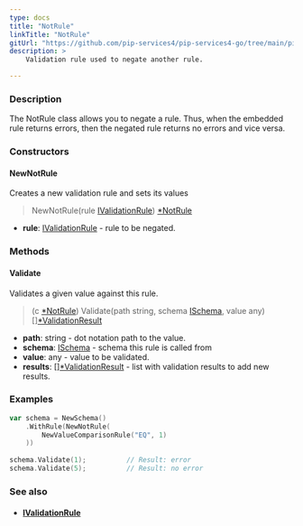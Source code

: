 ```yaml
---
type: docs
title: "NotRule"
linkTitle: "NotRule"
gitUrl: "https://github.com/pip-services4/pip-services4-go/tree/main/pip-services4-data-go"
description: >
    Validation rule used to negate another rule.

---
```


### Description

The NotRule class allows you to negate a rule. Thus, when the embedded rule returns errors, then the negated rule returns no errors and vice versa.

### Constructors

#### NewNotRule
Creates a new validation rule and sets its values

> NewNotRule(rule [IValidationRule](../ivalidation_rule)) [*NotRule]()

- **rule**: [IValidationRule](../ivalidation_rule) - rule to be negated.


### Methods

#### Validate
Validates a given value against this rule.

> (c [*NotRule]()) Validate(path string, schema [ISchema](../ischema), value any) [][*ValidationResult](../validation_result)

- **path**: string - dot notation path to the value.
- **schema**: [ISchema](../ischema) - schema this rule is called from
- **value**: any - value to be validated.
- **results**: [][*ValidationResult](../validation_result) - list with validation results to add new results.


### Examples
```go
var schema = NewSchema()
    .WithRule(NewNotRule(
        NewValueComparisonRule("EQ", 1)
    ))
 
schema.Validate(1);          // Result: error
schema.Validate(5);          // Result: no error

```

### See also
- #### [IValidationRule](../ivalidation_rule)

